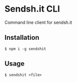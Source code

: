 # Sendsh.it CLI
Command line client for sendsh.it

## Installation

```
$ npm i -g sendshit
```

## Usage

```
$ sendshit <file>
```